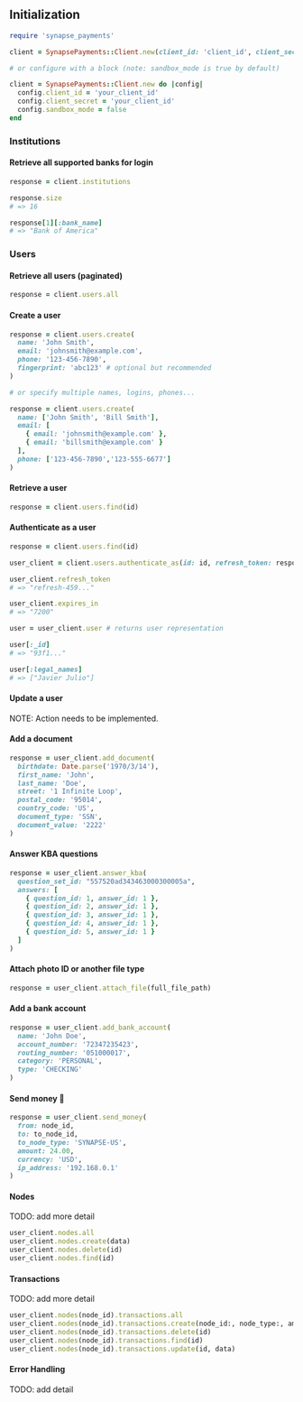 ## Initialization

```ruby
require 'synapse_payments'

client = SynapsePayments::Client.new(client_id: 'client_id', client_secret: 'client_secret')

# or configure with a block (note: sandbox_mode is true by default)

client = SynapsePayments::Client.new do |config|
  config.client_id = 'your_client_id'
  config.client_secret = 'your_client_id'
  config.sandbox_mode = false
end
```

### Institutions

#### Retrieve all supported banks for login

```ruby
response = client.institutions

response.size
# => 16

response[1][:bank_name]
# => "Bank of America"
```

### Users

#### Retrieve all users (paginated)

```ruby
response = client.users.all
```

#### Create a user

```ruby
response = client.users.create(
  name: 'John Smith', 
  email: 'johnsmith@example.com', 
  phone: '123-456-7890',
  fingerprint: 'abc123' # optional but recommended
)

# or specify multiple names, logins, phones...

response = client.users.create(
  name: ['John Smith', 'Bill Smith'], 
  email: [
    { email: 'johnsmith@example.com' },
    { email: 'billsmith@example.com' }
  ],
  phone: ['123-456-7890','123-555-6677']
)
```

#### Retrieve a user

```ruby
response = client.users.find(id)
```

#### Authenticate as a user

```ruby
response = client.users.find(id)

user_client = client.users.authenticate_as(id: id, refresh_token: response[:refresh_token])

user_client.refresh_token 
# => "refresh-459..."

user_client.expires_in    
# => "7200"

user = user_client.user # returns user representation

user[:_id]
# => "93f1..."

user[:legal_names]
# => ["Javier Julio"]
```

#### Update a user

NOTE: Action needs to be implemented.

#### Add a document

```ruby
response = user_client.add_document(
  birthdate: Date.parse('1970/3/14'),
  first_name: 'John',
  last_name: 'Doe',
  street: '1 Infinite Loop',
  postal_code: '95014',
  country_code: 'US',
  document_type: 'SSN',
  document_value: '2222'
)
```

#### Answer KBA questions

```ruby
response = user_client.answer_kba(
  question_set_id: "557520ad343463000300005a", 
  answers: [
  	{ question_id: 1, answer_id: 1 },
  	{ question_id: 2, answer_id: 1 },
  	{ question_id: 3, answer_id: 1 },
  	{ question_id: 4, answer_id: 1 },
  	{ question_id: 5, answer_id: 1 }
  ]
)
```

#### Attach photo ID or another file type

```ruby
response = user_client.attach_file(full_file_path)
```

#### Add a bank account

```ruby
response = user_client.add_bank_account(
  name: 'John Doe',
  account_number: '72347235423',
  routing_number: '051000017',
  category: 'PERSONAL',
  type: 'CHECKING'
)
```

#### Send money 💸

```ruby
response = user_client.send_money(
  from: node_id, 
  to: to_node_id, 
  to_node_type: 'SYNAPSE-US', 
  amount: 24.00, 
  currency: 'USD', 
  ip_address: '192.168.0.1'
)
```

#### Nodes

TODO: add more detail

```ruby
user_client.nodes.all
user_client.nodes.create(data)
user_client.nodes.delete(id)
user_client.nodes.find(id)
```

#### Transactions

TODO: add more detail

```ruby
user_client.nodes(node_id).transactions.all
user_client.nodes(node_id).transactions.create(node_id:, node_type:, amount:, currency:, ip_address:)
user_client.nodes(node_id).transactions.delete(id)
user_client.nodes(node_id).transactions.find(id)
user_client.nodes(node_id).transactions.update(id, data)
```

#### Error Handling

TODO: add detail

